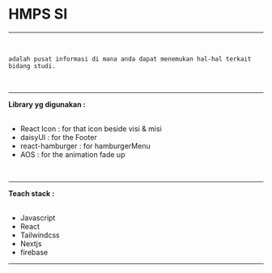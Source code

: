 
# **HMPS SI**
<hr>
<br>

    adalah pusat informasi di mana anda dapat menemukan hal-hal terkait bidang studi.

<br>

<hr>

**Library yg digunakan :**
<br>
<br>
-   React Icon : for that icon beside visi & misi
-   daisyUI : for the Footer
-   react-hamburger : for hamburgerMenu
-   AOS : for the animation fade up

<br>
<hr>

**Teach stack :**
<br>
<br>
-   Javascript
-   React
-   Tailwindcss
-   Nextjs
-   firebase
<hr>